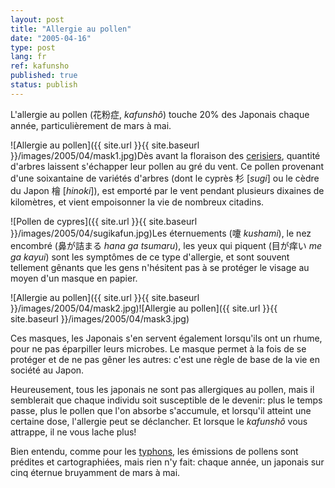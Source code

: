 ```yaml
---
layout: post
title: "Allergie au pollen"
date: "2005-04-16"
type: post
lang: fr
ref: kafunsho
published: true
status: publish
---
```




L'allergie au pollen (花粉症, _kafunshô_) touche 20% des Japonais chaque année, particulièrement de mars à mai.

![Allergie au pollen]({{ site.url }}{{ site.baseurl }}/images/2005/04/mask1.jpg)Dès avant la floraison des [cerisiers](http://www.japonophile.com/article_sakura_fr.html), quantité d'arbres laissent s'échapper leur pollen au gré du vent. Ce pollen provenant d'une soixantaine de variétés d'arbres (dont le cyprès 杉 \[_sugi_\] ou le cèdre du Japon 檜 \[_hinoki_\]), est emporté par le vent pendant plusieurs dixaines de kilomètres, et vient empoisonner la vie de nombreux citadins.

![Pollen de cypres]({{ site.url }}{{ site.baseurl }}/images/2005/04/sugikafun.jpg)Les éternuements (嚔 _kushami_), le nez encombré (鼻が詰まる _hana ga tsumaru_), les yeux qui piquent (目が痒い _me ga kayui_) sont les symptômes de ce type d'allergie, et sont souvent tellement gênants que les gens n'hésitent pas à se protéger le visage au moyen d'un masque en papier.

![Allergie au pollen]({{ site.url }}{{ site.baseurl }}/images/2005/04/mask2.jpg)![Allergie au pollen]({{ site.url }}{{ site.baseurl }}/images/2005/04/mask3.jpg)

Ces masques, les Japonais s'en servent également lorsqu'ils ont un rhume, pour ne pas éparpiller leurs microbes. Le masque permet à la fois de se protéger et de ne pas gêner les autres: c'est une règle de base de la vie en société au Japon.

Heureusement, tous les japonais ne sont pas allergiques au pollen, mais il semblerait que chaque individu soit susceptible de le devenir: plus le temps passe, plus le pollen que l'on absorbe s'accumule, et lorsqu'il atteint une certaine dose, l'allergie peut se déclancher. Et lorsque le _kafunshô_ vous attrappe, il ne vous lache plus!

Bien entendu, comme pour les [typhons](http://www.japonophile.com/article_taifuu_fr.html), les émissions de pollens sont prédites et cartographiées, mais rien n'y fait: chaque année, un japonais sur cinq éternue bruyamment de mars à mai.


